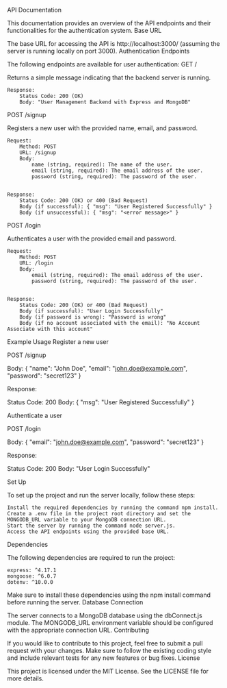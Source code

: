 API Documentation

This documentation provides an overview of the API endpoints and their functionalities for the authentication system.
Base URL

The base URL for accessing the API is http://localhost:3000/ (assuming the server is running locally on port 3000).
Authentication Endpoints

The following endpoints are available for user authentication:
GET /

Returns a simple message indicating that the backend server is running.

    Response:
        Status Code: 200 (OK)
        Body: "User Management Backend with Express and MongoDB"

POST /signup

Registers a new user with the provided name, email, and password.

    Request:
        Method: POST
        URL: /signup
        Body:
            name (string, required): The name of the user.
            email (string, required): The email address of the user.
            password (string, required): The password of the user.


    Response:
        Status Code: 200 (OK) or 400 (Bad Request)
        Body (if successful): { "msg": "User Registered Successfully" }
        Body (if unsuccessful): { "msg": "<error message>" }

POST /login

Authenticates a user with the provided email and password.

    Request:
        Method: POST
        URL: /login
        Body:
            email (string, required): The email address of the user.
            password (string, required): The password of the user.

            
    Response:
        Status Code: 200 (OK) or 400 (Bad Request)
        Body (if successful): "User Login Successfully"
        Body (if password is wrong): "Password is wrong"
        Body (if no account associated with the email): "No Account Associate with this account"

Example Usage
Register a new user


POST /signup

Body:
{
  "name": "John Doe",
  "email": "john.doe@example.com",
  "password": "secret123"
}

Response:

Status Code: 200
Body: {
  "msg": "User Registered Successfully"
}

Authenticate a user


POST /login

Body:
{
  "email": "john.doe@example.com",
  "password": "secret123"
}

Response:


Status Code: 200
Body: "User Login Successfully"

Set Up

To set up the project and run the server locally, follow these steps:

    Install the required dependencies by running the command npm install.
    Create a .env file in the project root directory and set the MONGODB_URL variable to your MongoDB connection URL.
    Start the server by running the command node server.js.
    Access the API endpoints using the provided base URL.

Dependencies

The following dependencies are required to run the project:

    express: ^4.17.1
    mongoose: ^6.0.7
    dotenv: ^10.0.0

Make sure to install these dependencies using the npm install command before running the server.
Database Connection

The server connects to a MongoDB database using the dbConnect.js module. The MONGODB_URL environment variable should be configured with the appropriate connection URL.
Contributing

If you would like to contribute to this project, feel free to submit a pull request with your changes. Make sure to follow the existing coding style and include relevant tests for any new features or bug fixes.
License

This project is licensed under the MIT License. See the LICENSE file for more details.
